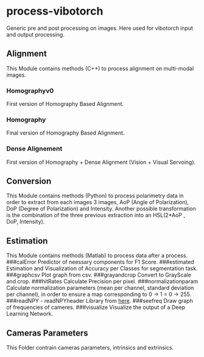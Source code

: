 # process-vibotorch

Generic pre and post processing on images. Here used for vibotorch input and output processing.

## Alignment
This Module contains methods (C++) to process alignment on multi-modal images.
### Homographyv0
First version of Homography Based Alignment.
### Homography
Final version of Homography Based Alignment.
### Dense Alignement
First version of Homography + Dense Alignment (Vision + Visual Servoing).

## Conversion
This Module contains methods (Python) to process polarimetry data in order to extract from each images 3 images, AoP (Angle of Polarization), DoP (Degree of Polarization) and Intensity.
Another possible transformation is the combination of the three previous extraction into an HSL(2*AoP , DoP, Intensity).

## Estimation
This Module contains methods (Matlab) to process data after a process.
###calError
Predictor of neessary components for F1 Score.
###estimated
Estimation and Visualization of Accuracy per Classes for segmentation task.
###graphcsv
Plot graph from csv.
###grayandcrop
Convert to GrayScale and crop.
###hitRates
Calculate Precision per pixel.
###normalizationparam
Calculate normalization parameters (mean per channel, standard deviation per channel), in order to ensure a map corresponding to 0 -> 1 = 0 -> 255.
###readNPY - readNPYheader
Library from [here](https://github.com/kwikteam/npy-matlab).
###seefreq
Draw graph of frequencies of cameres.
###visualize
Visualize the output of a Deep Learning Network.


## Cameras Parameters
This Folder contrain cameras parameters, intrinsics and extrinsics.
